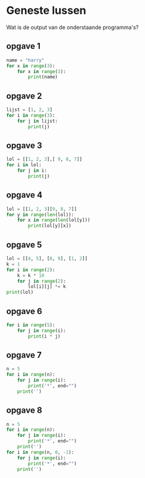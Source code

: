 # Geneste lussen

Wat is de output van de onderstaande programma's?

## opgave 1
```python
name = "harry"
for x in range(3):
    for x in range(3):
        print(name)
```

## opgave 2
```python
lijst = [1, 2, 3]
for i in range(3):
    for j in lijst:
        print(j)

```

## opgave 3
```python
lol = [[1, 2, 3],[ 9, 8, 7]]
for i in lol:
    for j in i:
        print(j)
```

## opgave 4
```python
lol = [[1, 2, 3][9, 8, 7]]
for y in range(len(lol)):
    for x in range(len(lol[y]))
        print(lol[y][x])
```

## opgave 5
```python
lol = [[4, 5], [8, 9], [1, 2]]
k = 1
for i in range(2):
    k = k * 10
    for j in range(2):
        lol[i][j] *= k
print(lol)
```

## opgave 6
```python
for i in range(5):
    for j in range(i):
        print(i * j)
```

## opgave 7
```python
n = 5
for i in range(n):
    for j in range(i):
        print('*', end="")
    print('')
```

## opgave 8
```python
n = 5
for i in range(n):
    for j in range(i):
        print('*', end="")
    print('')
for i in range(n, 0, -1):
    for j in range(i):
        print('*', end="")
    print('')
```

